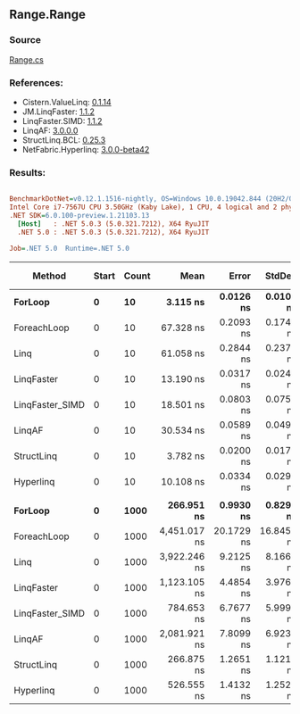 ﻿## Range.Range

### Source
[Range.cs](../LinqBenchmarks/Range/Range.cs)

### References:
- Cistern.ValueLinq: [0.1.14](https://www.nuget.org/packages/Cistern.ValueLinq/0.1.14)
- JM.LinqFaster: [1.1.2](https://www.nuget.org/packages/JM.LinqFaster/1.1.2)
- LinqFaster.SIMD: [1.1.2](https://www.nuget.org/packages/LinqFaster.SIMD/1.0.3)
- LinqAF: [3.0.0.0](https://www.nuget.org/packages/LinqAF/3.0.0.0)
- StructLinq.BCL: [0.25.3](https://www.nuget.org/packages/StructLinq.BCL/0.25.3)
- NetFabric.Hyperlinq: [3.0.0-beta42](https://www.nuget.org/packages/NetFabric.Hyperlinq/3.0.0-beta42)

### Results:
``` ini

BenchmarkDotNet=v0.12.1.1516-nightly, OS=Windows 10.0.19042.844 (20H2/October2020Update)
Intel Core i7-7567U CPU 3.50GHz (Kaby Lake), 1 CPU, 4 logical and 2 physical cores
.NET SDK=6.0.100-preview.1.21103.13
  [Host]   : .NET 5.0.3 (5.0.321.7212), X64 RyuJIT
  .NET 5.0 : .NET 5.0.3 (5.0.321.7212), X64 RyuJIT

Job=.NET 5.0  Runtime=.NET 5.0  

```
|          Method | Start | Count |         Mean |      Error |     StdDev | Ratio | RatioSD |  Gen 0 | Gen 1 | Gen 2 | Allocated |
|---------------- |------ |------ |-------------:|-----------:|-----------:|------:|--------:|-------:|------:|------:|----------:|
|         **ForLoop** |     **0** |    **10** |     **3.115 ns** |  **0.0126 ns** |  **0.0105 ns** |  **1.00** |    **0.00** |      **-** |     **-** |     **-** |         **-** |
|     ForeachLoop |     0 |    10 |    67.328 ns |  0.2093 ns |  0.1748 ns | 21.61 |    0.09 | 0.0267 |     - |     - |      56 B |
|            Linq |     0 |    10 |    61.058 ns |  0.2844 ns |  0.2375 ns | 19.60 |    0.12 | 0.0191 |     - |     - |      40 B |
|      LinqFaster |     0 |    10 |    13.190 ns |  0.0317 ns |  0.0247 ns |  4.23 |    0.01 | 0.0306 |     - |     - |      64 B |
| LinqFaster_SIMD |     0 |    10 |    18.501 ns |  0.0803 ns |  0.0751 ns |  5.94 |    0.04 | 0.0306 |     - |     - |      64 B |
|          LinqAF |     0 |    10 |    30.534 ns |  0.0589 ns |  0.0492 ns |  9.80 |    0.04 |      - |     - |     - |         - |
|      StructLinq |     0 |    10 |     3.782 ns |  0.0200 ns |  0.0177 ns |  1.21 |    0.01 |      - |     - |     - |         - |
|       Hyperlinq |     0 |    10 |    10.108 ns |  0.0334 ns |  0.0297 ns |  3.25 |    0.01 |      - |     - |     - |         - |
|                 |       |       |              |            |            |       |         |        |       |       |           |
|         **ForLoop** |     **0** |  **1000** |   **266.951 ns** |  **0.9930 ns** |  **0.8292 ns** |  **1.00** |    **0.00** |      **-** |     **-** |     **-** |         **-** |
|     ForeachLoop |     0 |  1000 | 4,451.017 ns | 20.1729 ns | 16.8453 ns | 16.67 |    0.09 | 0.0229 |     - |     - |      56 B |
|            Linq |     0 |  1000 | 3,922.246 ns |  9.2125 ns |  8.1667 ns | 14.69 |    0.05 | 0.0153 |     - |     - |      40 B |
|      LinqFaster |     0 |  1000 | 1,123.105 ns |  4.4854 ns |  3.9762 ns |  4.21 |    0.02 | 1.9226 |     - |     - |   4,024 B |
| LinqFaster_SIMD |     0 |  1000 |   784.653 ns |  6.7677 ns |  5.9994 ns |  2.94 |    0.03 | 1.9226 |     - |     - |   4,024 B |
|          LinqAF |     0 |  1000 | 2,081.921 ns |  7.8099 ns |  6.9233 ns |  7.80 |    0.03 |      - |     - |     - |         - |
|      StructLinq |     0 |  1000 |   266.875 ns |  1.2651 ns |  1.1215 ns |  1.00 |    0.00 |      - |     - |     - |         - |
|       Hyperlinq |     0 |  1000 |   526.555 ns |  1.4132 ns |  1.2528 ns |  1.97 |    0.01 |      - |     - |     - |         - |
